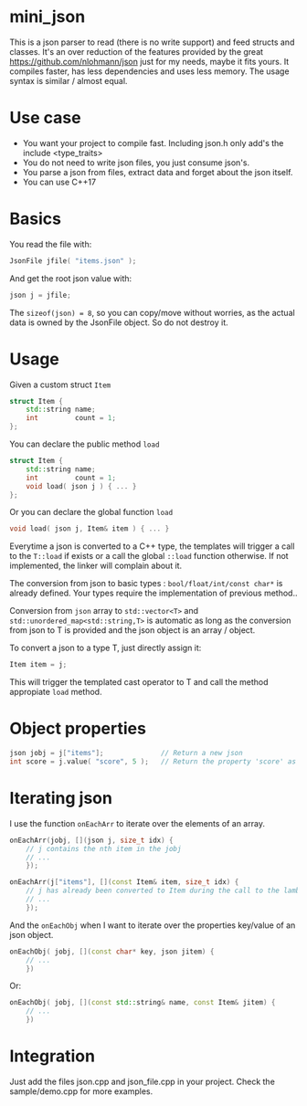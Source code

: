  # mini_json

This is a json parser to read (there is no write support) and feed structs and classes. It's an over reduction of the features provided by the great https://github.com/nlohmann/json just for my needs, maybe it fits yours. It compiles faster, has less dependencies and uses less memory. The usage syntax is similar / almost equal.

# Use case

* You want your project to compile fast. Including json.h only add's the include <type_traits>
* You do not need to write json files, you just consume json's.
* You parse a json from files, extract data and forget about the json itself.
* You can use C++17

# Basics

You read the file with:

```cpp
JsonFile jfile( "items.json" );
```

And get the root json value with:

```cpp
json j = jfile;
```

The `sizeof(json) = 8`, so you can copy/move without worries, as the actual data is owned by the JsonFile object. So do not destroy it.

# Usage

Given a custom struct `Item`

```cpp
struct Item {
    std::string name;
    int         count = 1;
};
```

You can declare the public method `load`

```cpp
struct Item {
    std::string name;
    int         count = 1;
    void load( json j ) { ... }
};
```

Or you can declare the global function `load`

```cpp
void load( json j, Item& item ) { ... }
```

Everytime a json is converted to a C++ type, the templates will trigger a call to the `T::load` if exists or a call the global `::load` function otherwise. If not implemented, the linker will complain about it.

The conversion from json to basic types : `bool/float/int/const char*` is already defined. Your types require the implementation of previous method..

Conversion from `json` array to `std::vector<T>` and `std::unordered_map<std::string,T>` is automatic as long as the conversion from json to T is provided and the json object is an array / object.

To convert a json to a type T, just directly assign it:

```cpp
Item item = j;
```

This will trigger the templated cast operator to T and call the method appropiate `load` method.

# Object properties

```cpp
json jobj = j["items"];              // Return a new json
int score = j.value( "score", 5 );   // Return the property 'score' as int 5
```

# Iterating json

I use the function `onEachArr` to iterate over the elements of an array.

```cpp
onEachArr(jobj, [](json j, size_t idx) {
	// j contains the nth item in the jobj
	// ...
	});

onEachArr(j["items"], [](const Item& item, size_t idx) {
	// j has already been converted to Item during the call to the lambda
	// ...
	});
```

And the `onEachObj` when I want to iterate over the properties key/value of an json object.

```cpp
onEachObj( jobj, [](const char* key, json jitem) {
	// ...
	})
```
Or:

```cpp
onEachObj( jobj, [](const std::string& name, const Item& jitem) {
	// ...
	})
```
# Integration

Just add the files json.cpp and json_file.cpp in your project. Check the sample/demo.cpp for more examples.
 

